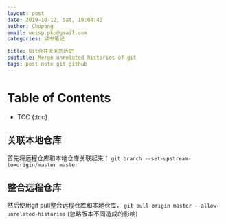 ```yaml
---
layout: post
date: 2019-10-12, Sat, 19:04:42
author: Chopong
email: weisp.pku@gmail.com
categories: 读书笔记

title: Git合并无关的历史
subtitle: Merge unrelated histories of git
tags: post note git github
---
```


# Table of Contents #
* TOC
{:toc}

## 关联本地仓库 ##

首先将远程仓库和本地仓库关联起来：
`git branch --set-upstream-to=origin/master master`

## 整合远程仓库 ##

然后使用git pull整合远程仓库和本地仓库，
`git pull origin master --allow-unrelated-histories`
(忽略版本不同造成的影响)
